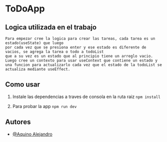 # ToDoApp
## Logica utilizada en el trabajo
    Para empezar cree la logica para crear las tareas, cada tarea es un estado(useState) que luego
    por cada vez que se presiona enter y ese estado es diferente de vacios, se agrega la tarea o todo a todoList
    que a su vez es un estado que al principio tiene un arreglo vacio. 
    Luego cree un contexto para usar useContext que contiene un estado y una funcion para actualizarlo cada vez que el estado de la todoList se actualiza mediante useEffect.



## Como usar
1. Instale las dependencias a traves de consola en la ruta raiz
`npm install`

2. Para probar la app
`npm run dev`


## Autores

- [@Aquino Alejandro](https://www.github.com/aquinoalejandro)
